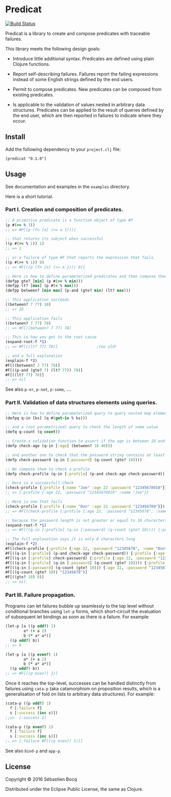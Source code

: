 # Predicat

[![Build Status](https://travis-ci.org/sbocq/predicat.svg?branch=master)](https://travis-ci.org/sbocq/predicat)

Predicat is a library to create and compose predicates with traceable failures.

This library meets the following design goals:

- Introduce little additional syntax. Predicates are defined using
  plain Clojure functions.

- Report self-describing failures. Failures report the failing expressions
  instead of some English strings defined by the end users.

- Permit to compose predicates. New predicates can be composed from existing
  predicates.

- Is applicable to the validation of values nested in arbitrary data
  structures. Predicates can be applied to the result of queries defined by the
  end user, which are then reported in failures to indicate where they occur.


## Install

Add the following dependency to your `project.clj` file:

    [predicat "0.1.0"]

## Usage

See documentation and examples in the `examples` directory.

Here is a short tutorial.

### Part I. Creation and composition of predicates.

```clojure
;; A primitive predicate is a function object of type #P
(p #(>= % 1))
;; => #P[(p (fn [a] (>= a 1)))]

;; that returns its subject when successful
((p #(>= % 1)) 1)
;; => 1

;; or a failure of type #F that reports the expression that fails.
((p #(>= % 1)) 0)
;; => #F[((p (fn [a] (>= a 1))) 0)]

;; Here is how to define parameterized predicates and then compose them together.
(defpp gte? [min] (p #(>= % min)))
(defpp lt? [max] (p #(< % max)))
(defpp between? [min max] (p-and (gte? min) (lt? max)))

;; This application succeeds
((between? 7 77) 18)
;; => 18

;; This application fails
((between? 7 77) 78)
;; => #F[((between? 7 77) 78)

;; This is how you get to the root cause
(expand-root-f *1)
;; => #F[((lt? 77) 78)]                 ;too old!

;; and a full explanation
(explain-f *2)
#F[((between? 7 77) 78)]
#F[((p-and (gte? 7) (lt? 77)) 78)]
#F[((lt? 77) 78)]
;; => nil
```

See also `p-or`, `p-not`, `p-some`, ....

### Part II. Validation of data structures elements using queries.

```clojure
;; Here is how to define parameterized query to query nested map elements.
(defpq q-in [ks] (q #(get-in % ks)))

;; and a (not parametrized) query to check the length of some value
(defq q-count (q count))

;; Create a validation function to assert if the age is between 18 and 40
(defp check-age (q-in [:age] (between? 18 40)))

;; and another one to check that the password string contains at least 10 chars
(defp check-password (q-in [:password] (q-count (gte? 10))))

;; We compose them to check a profile
(defp check-profile (q-in [:profile] (p-and check-age check-password)))

;; Here is a successfull check
(check-profile {:profile {:name "Joe" :age 22 :password "12345678910"}})
;; => {:profile {:age 22, :password "12345678910" :name "Joe"}}

;; Here is one that fails
(check-profile {:profile {:name "Don" :age 22 :password "123456789"}})
;; => #F[(check-profile {:profile {:age 22, :password "12345678", :name "Don"}})]

;; because the password length is not greater or equal to 10 characters
(expand-root-f *1)
;; => #F[((q-in [:profile] (q-in [:password] (q-count (gte? 10)))) {:profile {:age 22, :password "12345678", :name "Don"}})]

;; The full explanation says it is only 8 characters long
(explain-f *2)
#F[(check-profile {:profile {:age 22, :password "12345678", :name "Don"}})]
#F[((q-in [:profile] (p-and check-age check-password)) {:profile {:age 22, :password "12345678", :name "Don"}})]
#F[((q-in [:profile] check-password) {:profile {:age 22, :password "12345678", :name "Don"}})]
#F[((q-in [:profile] (q-in [:password] (q-count (gte? 10)))) {:profile {:age 22, :password "12345678", :name "Don"}})]
#F[((q-in [:password] (q-count (gte? 10))) {:age 22, :password "12345678", :name "Don"})]
#F[((q-count (gte? 10)) "12345678")]
#F[((gte? 10) 8)]
;; => nil
```

### Part III. Failure propagation.

Programs can let failures bubble up seamlessly to the top level without
conditional branches using `let-p` forms, which short-circuit the evaluation of
subsequent let bindings as soon as there is a failure. For example:

```clojure
(let-p [a ((p odd?) 1)
        a* (+ a 2)
        b (* a* a*)]
  ((p odd?) b))
;; => 9

(let-p [a ((p even?) 1)
        a* (+ a 2)
        b (* a* a*)]
  ((p odd?) b))
;; => #F[((p even?) 1)]

```

Once it reaches the top-level, successes can be handled distinctly from failures
using `cata-p` (aka catamorphism on proposition results, which is a
generalisation of fold on lists to arbitrary data structures). For example:

```clojure
(cata-p ((p odd?) 1)
  f [:failure f]
  s [:success (inc s)])
;;=>  [:success 2]

(cata-p ((p even?) 1)
  f [:failure f]
  s [:success (inc s)])
;; => [:failure #F[((p even?) 1)]]
```

See also `bind-p` and `app-p`.

## License

Copyright © 2016 Sébastien Bocq

Distributed under the Eclipse Public License, the same as Clojure.
